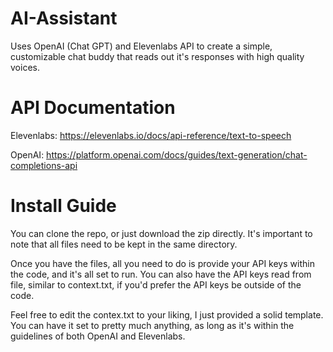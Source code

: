 # AI-Assistant
Uses OpenAI (Chat GPT) and Elevenlabs API to create a simple, customizable chat buddy that reads out it's responses with high quality voices.

# API Documentation

Elevenlabs: https://elevenlabs.io/docs/api-reference/text-to-speech

OpenAI: https://platform.openai.com/docs/guides/text-generation/chat-completions-api

# Install Guide

You can clone the repo, or just download the zip directly. It's important to note that all files need to be kept in the same directory.

Once you have the files, all you need to do is provide your API keys within the code, and it's all set to run. You can also have the API keys read from file, similar to context.txt, if you'd prefer the API keys be outside of the code.

Feel free to edit the contex.txt to your liking, I just provided a solid template. You can have it set to pretty much anything, as long as it's within the guidelines of both OpenAI and Elevenlabs.
